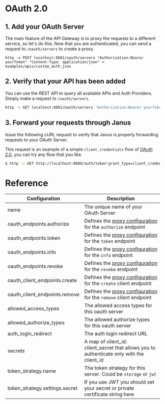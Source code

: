 # OAuth 2.0


## 1. Add your OAuth Server

The main feature of the API Gateway is to proxy the requests to a different service, so let's do this.
Now that you are authenticated, you can send a request to `/oauth/servers` to create a proxy.

```
http -v POST localhost:8081/oauth/servers "Authorization:Bearer yourToken" "Content-Type: application/json" < examples/apis/custom_auth.json
```

## 2. Verify that your API has been added

You can use the REST API to query all available APIs and Auth Providers. Simply make a request to `/oauth/servers`.

```bash
http -v GET localhost:8081/oauth/servers "Authorization:Bearer yourToken" "Content-Type: application/json"
```

## 3. Forward your requests through Janus

Issue the following cURL request to verify that Janus is properly forwarding
requests to your OAuth Server.

This request is an example of a simple `client_credentials` flow of [OAuth 2.0](), you can try any flow that you like.

```bash
$ http -v GET http://localhost:8080/auth/token?grant_type=client_credentials "Authorization: Basic YourBasicToken"
```

# Reference

| Configuration                 | Description                                                                               |
|-------------------------------|-------------------------------------------------------------------------------------------|
| name                          | The unique name of your OAuth Server                                                      |
| oauth_endpoints.authorize     | Defines the [proxy configuration](/docs/config/proxy.md) for the `authorize` endpoint     |
| oauth_endpoints.token         | Defines the [proxy configuration](/docs/config/proxy.md) for the `token` endpoint         |
| oauth_endpoints.info          | Defines the [proxy configuration](/docs/config/proxy.md) for the `info` endpoint          |
| oauth_endpoints.revoke        | Defines the [proxy configuration](/docs/config/proxy.md) for the `revoke` endpoint        |
| oauth_client_endpoints.create | Defines the [proxy configuration](/docs/config/proxy.md) for the `create` client endpoint |
| oauth_client_endpoints.remove | Defines the [proxy configuration](/docs/config/proxy.md) for the `remove` client endpoint |
| allowed_access_types          | The allowed access types for this oauth server                                            |
| allowed_authorize_types       | The allowed authorize types for this oauth server                                         |
| auth_login_redirect           | The auth login redirect URL                                                               |
| secrets                       | A map of client_id: client_secret that allows you to authenticate only with the client_id |
| token_strategy.name           | The token strategy for this server. Could be `storage` or `jwt`                           |
| token_strategy.settings.secret| If you use JWT you should set your secret or private certificate string here              |
